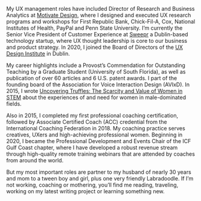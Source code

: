 My UX management roles have included Director of Research and Business Analytics at  [Motivate Design](http://w.motivatedesign.com/), where I designed and executed UX research programs and workshops for First Republic Bank, Chick-Fil-A, Cox, National Institutes of Health, PayPal and Penn State University. I’m currently the Senior Vice President of Customer Experience at [Sweepr](https://sweepr.com) a Dublin-based technology startup, where UX thought leadership is core to our business and product strategy. In 2020, I joined the Board of Directors of the [UX Design Institute](https://www.uxdesigninstitute.com/us) in Dublin.

My career highlights include a Provost’s Commendation for Outstanding Teaching by a Graduate Student (University of South Florida), as well as publication of over 60 articles and 6 U.S. patent awards. I part of the founding board of the Association for Voice Interaction Design (AVIxD). In 2015, I wrote  [Uncovering Truffles: The Scarcity and Value of Women in STEM](https://www.amazon.co.uk/Uncovering-Truffles-Scarcity-Value-Women/dp/1515304280/ref=sr_1_1?keywords=uncovering+truffles&qid=1585251895&sr=8-1) about the experiences of and need for women in male-dominated fields. 

Also in 2015, I completed my first professional coaching certification, followed by Associate Certified Coach (ACC) credential from the International Coaching Federation in 2018. My coaching practice serves creatives, UXers and high-achieving professional women.  Beginning in 2020, I became the Professional Development and Events Chair of the ICF Gulf Coast chapter, where I have developed a robust revenue stream through high-quality remote training webinars that are attended by coaches from around the world.

But my most important roles are partner to my husband of nearly 30 years and mom to a tween boy and girl, plus one very friendly Labradoodle. If I’m not working, coaching or mothering, you’ll find me reading, traveling, working on my latest writing project or learning something new.
